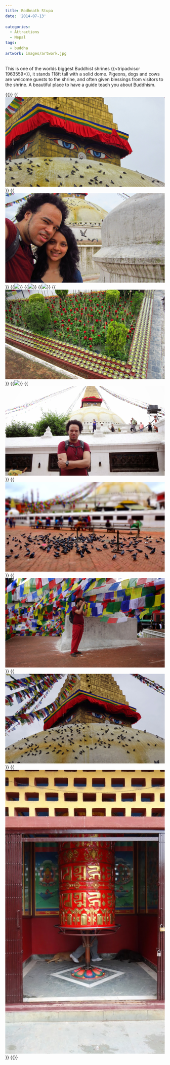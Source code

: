 ```yaml
---
title: Bodhnath Stupa
date: '2014-07-13'

categories:
  - Attractions
  - Nepal
tags:
  - buddha
artwork: images/artwork.jpg
---
```


This is one of the worlds biggest Buddhist shrines {{<tripadvisor 1963559>}}, it stands 118ft tall with a solid dome. Pigeons, dogs and cows are welcome guests to the shrine, and often given blessings from visitors to the shrine. A beautiful place to have a guide teach you about Buddhism.


{{<gallery>}}
  {{<img src="images/Boudhanath.jpg">}}
  {{<img src="images/IMG_2950.jpg">}}
  {{<img src="images/IMG_2916-MOTION.gif">}}
  {{<img src="images/IMG_2896-MOTION.gif">}}
  {{<img src="images/IMG_2960-MOTION.gif">}}
  {{<img src="images/IMG_2999.jpg">}}
  {{<img src="images/IMG_3004-MOTION.gif">}}
  {{<img src="images/DSC00188.jpg">}}
  {{<img src="images/DSC00193.jpg">}}
  {{<img src="images/DSC00196.jpg">}}
  {{<img src="images/DSC00195.jpg">}}
  {{<img src="images/DSC00194.jpg" oriantation="portrait">}}
{{</gallery>}}
